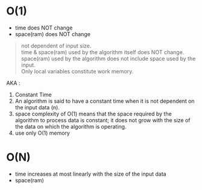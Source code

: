

# O(1) 
* time does NOT change  
* space(ram) does NOT change  
> not dependent of input size.  
> time & space(ram) used by the algorithm itself does NOT change.   
> space(ram) used by the algorithm does not include space used by the input.   
> Only local variables constitute work memory.    



AKA :
1. Constant Time
1. An algorithm is said to have a constant time when it is not dependent on the input data (n). 
1. space complexity of O(1) means that the space required by the algorithm to process data is constant; it does not grow with the size of the data on which the algorithm is operating.
1. use only O(1) memory   



# O(N)
* time increases at most linearly with the size of the input data   
* space(ram) 





